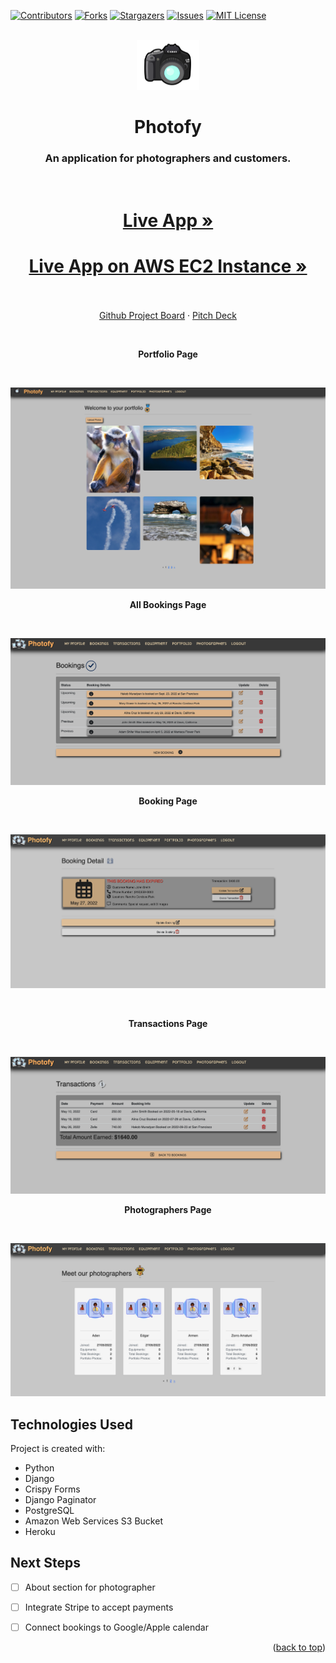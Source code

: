 <div id="top"></div>

[![Contributors][contributors-shield]][contributors-url]
[![Forks][forks-shield]][forks-url]
[![Stargazers][stars-shield]][stars-url]
[![Issues][issues-shield]][issues-url]
[![MIT License][license-shield]][license-url]


<!-- PROJECT LOGO -->
<br />
<div align="center">
  <a>
    <img src="images/canon.png" alt="Logo" width="100" height="80">
  </a>

  <h1 align="center">Photofy </h1>

  <p align="center">
    <h3>An application for photographers and customers.</h3>
    <br />
    <h1><a href="https://photofyproject.herokuapp.com/">Live App »</a></h1>
    <h1><a href="https://code-room.space">Live App on AWS EC2 Instance »</a></h1>
    <br />
    <br />
    <a href="https://github.com/users/lcrosariol/projects/2">Github Project Board</a>
    ·
    <a href="https://docs.google.com/presentation/d/1DKjHvccZqNiwuYVTtwiqE3vCKofOQT7Wz5ZywFELVrc/edit?usp=sharing">Pitch Deck</a>
  </p>
</div>
   <br />
   <p align="center"> <strong>Portfolio Page</strong> </p>
    <br />

![PhotographersScreen](images/screen1.png)

   <p align="center"> <strong>All Bookings Page</strong> </p>
   <br />

![BookingScreen](images/screen4.png)


   <p align="center"><strong> Booking Page </strong> </p>
   <br />

![PortfolioScreen](images/screen3.png)

<br />


   <p align="center"> <strong>Transactions Page</strong> </p>
   <br />

![BookingScreen](images/screen5.png)
<br />

   <p align="center"> <strong>Photographers Page</strong> </p>
   <br />

![BookingScreen](images/screen2.png)
<br />


## Technologies Used
Project is created with:
* Python
* Django
* Crispy Forms
* Django Paginator
* PostgreSQL
* Amazon Web Services S3 Bucket
* Heroku


## Next Steps
- [ ] About section for photographer
- [ ] Integrate Stripe to accept payments
- [ ] Connect bookings to Google/Apple calendar


<p align="right">(<a href="#top">back to top</a>)</p>



<!-- MARKDOWN LINKS & IMAGES -->
<!-- https://www.markdownguide.org/basic-syntax/#reference-style-links -->
[contributors-shield]: https://img.shields.io/github/contributors/lcrosariol/Photofy.svg?style=for-the-badge
[contributors-url]: https://github.com/lcrosariol/Photofy/graphs/contributors
[forks-shield]: https://img.shields.io/github/forks/lcrosariol/Photofy.svg?style=for-the-badge
[forks-url]: https://github.com/lcrosariol/Photofy/network/members
[stars-shield]: https://img.shields.io/github/stars/lcrosariol/Photofy.svg?style=for-the-badge
[stars-url]: https://github.com/lcrosariol/Photofy/stargazers
[issues-shield]: https://img.shields.io/github/issues/lcrosariol/Photofy.svg?style=for-the-badge
[issues-url]: https://github.com/lcrosariol/Photofy/issues
[license-shield]: https://img.shields.io/github/license/lcrosariol/Photofy.svg?style=for-the-badge
[license-url]: https://github.com/lcrosariol/Photofy/blob/master/LICENSE.txt

[product-screenshot]: images/screenshot.png
